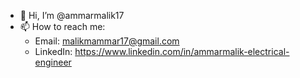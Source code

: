 - 👋 Hi, I’m @ammarmalik17
- 📫 How to reach me: 
  - Email: malikmammar17@gmail.com
  - LinkedIn: https://www.linkedin.com/in/ammarmalik-electrical-engineer

<!---
ammarmalik17/ammarmalik17 is a ✨ special ✨ repository because its `README.md` (this file) appears on your GitHub profile.
You can click the Preview link to take a look at your changes.
--->
